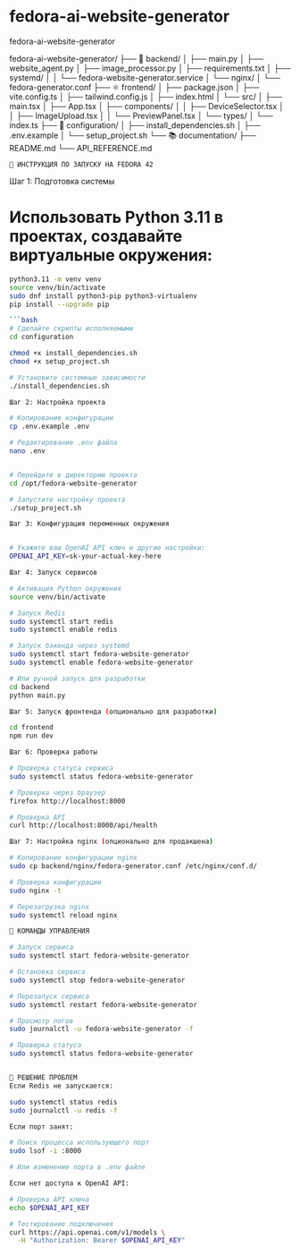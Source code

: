 # fedora-ai-website-generator
 fedora-ai-website-generator
 
 fedora-ai-website-generator/
├── 🐍 backend/
│   ├── main.py
│   ├── website_agent.py
│   ├── image_processor.py
│   ├── requirements.txt
│   ├── systemd/
│   │   └── fedora-website-generator.service
│   └── nginx/
│       └── fedora-generator.conf
├── ⚛️ frontend/
│   ├── package.json
│   ├── vite.config.ts
│   ├── tailwind.config.js
│   ├── index.html
│   └── src/
│       ├── main.tsx
│       ├── App.tsx
│       ├── components/
│       │   ├── DeviceSelector.tsx
│       │   ├── ImageUpload.tsx
│       │   └── PreviewPanel.tsx
│       └── types/
│           └── index.ts
├── 🔧 configuration/
│   ├── install_dependencies.sh
│   ├── .env.example
│   └── setup_project.sh
└── 📚 documentation/
    ├── README.md
    └── API_REFERENCE.md
    
    🚀 ИНСТРУКЦИЯ ПО ЗАПУСКУ НА FEDORA 42
    
Шаг 1: Подготовка системы
# Использовать Python 3.11 в проектах, создавайте виртуальные окружения:
```bash
python3.11 -m venv venv
source venv/bin/activate
sudo dnf install python3-pip python3-virtualenv
pip install --upgrade pip

```bash
# Сделайте скрипты исполняемыми
cd configuration 

chmod +x install_dependencies.sh
chmod +x setup_project.sh

# Установите системные зависимости
./install_dependencies.sh

Шаг 2: Настройка проекта

# Копирование конфигурации
cp .env.example .env

# Редактирование .env файла
nano .env


# Перейдите в директорию проекта
cd /opt/fedora-website-generator

# Запустите настройку проекта
./setup_project.sh

Шаг 3: Конфигурация переменных окружения


# Укажите ваш OpenAI API ключ и другие настройки:
OPENAI_API_KEY=sk-your-actual-key-here

Шаг 4: Запуск сервисов

# Активация Python окружения
source venv/bin/activate

# Запуск Redis
sudo systemctl start redis
sudo systemctl enable redis

# Запуск бэкенда через systemd
sudo systemctl start fedora-website-generator
sudo systemctl enable fedora-website-generator

# Или ручной запуск для разработки
cd backend
python main.py

Шаг 5: Запуск фронтенда (опционально для разработки)

cd frontend
npm run dev

Шаг 6: Проверка работы

# Проверка статуса сервиса
sudo systemctl status fedora-website-generator

# Проверка через браузер
firefox http://localhost:8000

# Проверка API
curl http://localhost:8000/api/health

Шаг 7: Настройка nginx (опционально для продакшена)

# Копирование конфигурации nginx
sudo cp backend/nginx/fedora-generator.conf /etc/nginx/conf.d/

# Проверка конфигурации
sudo nginx -t

# Перезагрузка nginx
sudo systemctl reload nginx

🎯 КОМАНДЫ УПРАВЛЕНИЯ

# Запуск сервиса
sudo systemctl start fedora-website-generator

# Остановка сервиса  
sudo systemctl stop fedora-website-generator

# Перезапуск сервиса
sudo systemctl restart fedora-website-generator

# Просмотр логов
sudo journalctl -u fedora-website-generator -f

# Проверка статуса
sudo systemctl status fedora-website-generator


🔧 РЕШЕНИЕ ПРОБЛЕМ
Если Redis не запускается:

sudo systemctl status redis
sudo journalctl -u redis -f

Если порт занят:

# Поиск процесса использующего порт
sudo lsof -i :8000

# Или изменение порта в .env файле

Если нет доступа к OpenAI API:

# Проверка API ключа
echo $OPENAI_API_KEY

# Тестирование подключения
curl https://api.openai.com/v1/models \
  -H "Authorization: Bearer $OPENAI_API_KEY"
